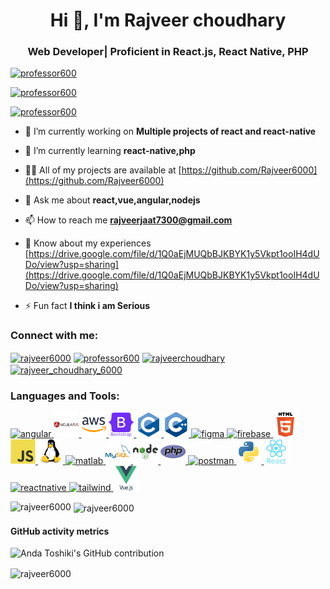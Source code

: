 <h1 align="center">Hi 👋, I'm Rajveer choudhary</h1>
<h3 align="center">Web Developer| Proficient in React.js, React Native, PHP</h3>


<p align="left"> <a href="https://www.linkedin.com/in/rajveerchoudhary/" target="blank"><img src="https://img.shields.io/twitter/follow/rajveerchoudhary?logo=linkedin&style=for-the-badge" alt="professor600" /></a> </p>
<p align="left"> <a href="https://www.instagram.com/rajveer_choudhary_6000/" target="blank"><img src="https://img.shields.io/twitter/follow/Rajveer Choudhary?logo=instagram&style=for-the-badge" alt="professor600" /></a> </p>

<p align="left"> <a href="https://twitter.com/professor600" target="blank"><img src="https://img.shields.io/twitter/follow/professor600?logo=twitter&style=for-the-badge" alt="professor600" /></a> </p>
              


- 🔭 I’m currently working on **Multiple projects of react and react-native**

- 🌱 I’m currently learning **react-native,php**

- 👨‍💻 All of my projects are available at [https://github.com/Rajveer6000](https://github.com/Rajveer6000)

- 💬 Ask me about **react,vue,angular,nodejs**

- 📫 How to reach me **rajveerjaat7300@gmail.com**

- 📄 Know about my experiences [https://drive.google.com/file/d/1Q0aEjMUQbBJKBYK1y5Vkpt1ooIH4dUDo/view?usp=sharing](https://drive.google.com/file/d/1Q0aEjMUQbBJKBYK1y5Vkpt1ooIH4dUDo/view?usp=sharing)

- ⚡ Fun fact **I think i am Serious**

<h3 align="left">Connect with me:</h3>
<p align="left">
<a href="https://dev.to/rajveer6000" target="blank"><img align="center" src="https://raw.githubusercontent.com/rahuldkjain/github-profile-readme-generator/master/src/images/icons/Social/devto.svg" alt="rajveer6000" height="30" width="40" /></a>
<a href="https://twitter.com/professor600" target="blank"><img align="center" src="https://raw.githubusercontent.com/rahuldkjain/github-profile-readme-generator/master/src/images/icons/Social/twitter.svg" alt="professor600" height="30" width="40" /></a>
<a href="https://linkedin.com/in/rajveerchoudhary" target="blank"><img align="center" src="https://raw.githubusercontent.com/rahuldkjain/github-profile-readme-generator/master/src/images/icons/Social/linked-in-alt.svg" alt="rajveerchoudhary" height="30" width="40" /></a>
<a href="https://instagram.com/rajveer_choudhary_6000" target="blank"><img align="center" src="https://raw.githubusercontent.com/rahuldkjain/github-profile-readme-generator/master/src/images/icons/Social/instagram.svg" alt="rajveer_choudhary_6000" height="30" width="40" /></a>
</p>

<h3 align="left">Languages and Tools:</h3>
<p align="left"> <a href="https://angular.io" target="_blank" rel="noreferrer"> <img src="https://angular.io/assets/images/logos/angular/angular.svg" alt="angular" width="40" height="40"/> </a> <a href="https://angular.io" target="_blank" rel="noreferrer"> <img src="https://raw.githubusercontent.com/devicons/devicon/master/icons/angularjs/angularjs-original-wordmark.svg" alt="angularjs" width="40" height="40"/> </a> <a href="https://aws.amazon.com" target="_blank" rel="noreferrer"> <img src="https://raw.githubusercontent.com/devicons/devicon/master/icons/amazonwebservices/amazonwebservices-original-wordmark.svg" alt="aws" width="40" height="40"/> </a> <a href="https://getbootstrap.com" target="_blank" rel="noreferrer"> <img src="https://raw.githubusercontent.com/devicons/devicon/master/icons/bootstrap/bootstrap-plain-wordmark.svg" alt="bootstrap" width="40" height="40"/> </a> <a href="https://www.cprogramming.com/" target="_blank" rel="noreferrer"> <img src="https://raw.githubusercontent.com/devicons/devicon/master/icons/c/c-original.svg" alt="c" width="40" height="40"/> </a> <a href="https://www.w3schools.com/cpp/" target="_blank" rel="noreferrer"> <img src="https://raw.githubusercontent.com/devicons/devicon/master/icons/cplusplus/cplusplus-original.svg" alt="cplusplus" width="40" height="40"/> </a> <a href="https://www.figma.com/" target="_blank" rel="noreferrer"> <img src="https://www.vectorlogo.zone/logos/figma/figma-icon.svg" alt="figma" width="40" height="40"/> </a> <a href="https://firebase.google.com/" target="_blank" rel="noreferrer"> <img src="https://www.vectorlogo.zone/logos/firebase/firebase-icon.svg" alt="firebase" width="40" height="40"/> </a> <a href="https://www.w3.org/html/" target="_blank" rel="noreferrer"> <img src="https://raw.githubusercontent.com/devicons/devicon/master/icons/html5/html5-original-wordmark.svg" alt="html5" width="40" height="40"/> </a> <a href="https://developer.mozilla.org/en-US/docs/Web/JavaScript" target="_blank" rel="noreferrer"> <img src="https://raw.githubusercontent.com/devicons/devicon/master/icons/javascript/javascript-original.svg" alt="javascript" width="40" height="40"/> </a> <a href="https://www.linux.org/" target="_blank" rel="noreferrer"> <img src="https://raw.githubusercontent.com/devicons/devicon/master/icons/linux/linux-original.svg" alt="linux" width="40" height="40"/> </a> <a href="https://www.mathworks.com/" target="_blank" rel="noreferrer"> <img src="https://upload.wikimedia.org/wikipedia/commons/2/21/Matlab_Logo.png" alt="matlab" width="40" height="40"/> </a> <a href="https://www.mysql.com/" target="_blank" rel="noreferrer"> <img src="https://raw.githubusercontent.com/devicons/devicon/master/icons/mysql/mysql-original-wordmark.svg" alt="mysql" width="40" height="40"/> </a> <a href="https://nodejs.org" target="_blank" rel="noreferrer"> <img src="https://raw.githubusercontent.com/devicons/devicon/master/icons/nodejs/nodejs-original-wordmark.svg" alt="nodejs" width="40" height="40"/> </a> <a href="https://www.php.net" target="_blank" rel="noreferrer"> <img src="https://raw.githubusercontent.com/devicons/devicon/master/icons/php/php-original.svg" alt="php" width="40" height="40"/> </a> <a href="https://postman.com" target="_blank" rel="noreferrer"> <img src="https://www.vectorlogo.zone/logos/getpostman/getpostman-icon.svg" alt="postman" width="40" height="40"/> </a> <a href="https://www.python.org" target="_blank" rel="noreferrer"> <img src="https://raw.githubusercontent.com/devicons/devicon/master/icons/python/python-original.svg" alt="python" width="40" height="40"/> </a> <a href="https://reactjs.org/" target="_blank" rel="noreferrer"> <img src="https://raw.githubusercontent.com/devicons/devicon/master/icons/react/react-original-wordmark.svg" alt="react" width="40" height="40"/> </a> <a href="https://reactnative.dev/" target="_blank" rel="noreferrer"> <img src="https://reactnative.dev/img/header_logo.svg" alt="reactnative" width="40" height="40"/> </a> <a href="https://tailwindcss.com/" target="_blank" rel="noreferrer"> <img src="https://www.vectorlogo.zone/logos/tailwindcss/tailwindcss-icon.svg" alt="tailwind" width="40" height="40"/> </a> <a href="https://vuejs.org/" target="_blank" rel="noreferrer"> <img src="https://raw.githubusercontent.com/devicons/devicon/master/icons/vuejs/vuejs-original-wordmark.svg" alt="vuejs" width="40" height="40"/> </a> </p>

<p><img align="left" src="https://github-readme-stats.vercel.app/api/top-langs?username=rajveer6000&show_icons=true&locale=en&layout=compact" alt="rajveer6000" /></p>

<p>&nbsp;<img align="center" src="https://github-readme-stats.vercel.app/api?username=rajveer6000&show_icons=true&locale=en" alt="rajveer6000" /></p>
<td valign="top" width="50%">

#### GitHub activity metrics

![Anda Toshiki's GitHub contribution](https://github-readme-activity-graph.vercel.app/graph?username=Rajveer6000&theme=github-compact)
</td>
<p><img align="center" src="https://github-readme-streak-stats.herokuapp.com/?user=vivekrai9900&" alt="rajveer6000" /></p>
